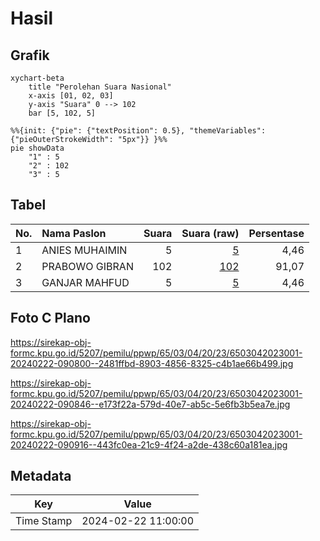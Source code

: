 # Hasil

## Grafik

```mermaid
xychart-beta
    title "Perolehan Suara Nasional"
    x-axis [01, 02, 03]
    y-axis "Suara" 0 --> 102
    bar [5, 102, 5]
```

```mermaid
%%{init: {"pie": {"textPosition": 0.5}, "themeVariables": {"pieOuterStrokeWidth": "5px"}} }%%
pie showData
    "1" : 5
    "2" : 102
    "3" : 5
```

## Tabel

| No. | Nama Paslon    | Suara | Suara (raw) | Persentase |
|:--- |:-------------- | -----:| -----------:| ----------:|
| 1   | ANIES MUHAIMIN | 5     | [5][p-1]    | 4,46       |
| 2   | PRABOWO GIBRAN | 102   | [102][p-2]  | 91,07      |
| 3   | GANJAR MAHFUD  | 5     | [5][p-3]    | 4,46       |


[p-1]: https://github.com/gigit-pemilu/pemilu-2024/blob/main/pilpres/hitung-suara/sub/65-kalimantan-utara/sub/03-nunukan/sub/04-lumbis/sub/2023-tubus/sub/001-tps/sub/paslon-1.txt
[p-2]: https://github.com/gigit-pemilu/pemilu-2024/blob/main/pilpres/hitung-suara/sub/65-kalimantan-utara/sub/03-nunukan/sub/04-lumbis/sub/2023-tubus/sub/001-tps/sub/paslon-2.txt
[p-3]: https://github.com/gigit-pemilu/pemilu-2024/blob/main/pilpres/hitung-suara/sub/65-kalimantan-utara/sub/03-nunukan/sub/04-lumbis/sub/2023-tubus/sub/001-tps/sub/paslon-3.txt

## Foto C Plano

https://sirekap-obj-formc.kpu.go.id/5207/pemilu/ppwp/65/03/04/20/23/6503042023001-20240222-090800--2481ffbd-8903-4856-8325-c4b1ae66b499.jpg

https://sirekap-obj-formc.kpu.go.id/5207/pemilu/ppwp/65/03/04/20/23/6503042023001-20240222-090846--e173f22a-579d-40e7-ab5c-5e6fb3b5ea7e.jpg

https://sirekap-obj-formc.kpu.go.id/5207/pemilu/ppwp/65/03/04/20/23/6503042023001-20240222-090916--443fc0ea-21c9-4f24-a2de-438c60a181ea.jpg


## Metadata

| Key        | Value               |
| ---------- | ------------------- |
| Time Stamp | 2024-02-22 11:00:00 |



